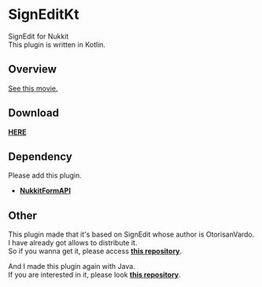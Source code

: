 # SignEditKt
SignEdit for Nukkit  
This plugin is written in Kotlin.

## Overview  
[See this movie.](https://twitter.com/b0ymelancholy/status/1288683471397773312)  
  
## Download  
[**HERE**](https://github.com/boymelancholy/SignEditKt/releases/tag/1.0)  
  
## Dependency  
Please add this plugin.  
- [**NukkitFormAPI**](https://github.com/itsu-dev/NukkitFormAPI)
  
## Other
This plugin made that it's based on SignEdit whose author is OtorisanVardo.  
I have already got allows to distribute it.  
So if you wanna get it, please access [**this repository**](https://github.com/boymelancholy/SignEditP/).  
  
And I made this plugin again with Java.  
If you are interested in it, please look [**this repository**](https://github.com/boymelancholy/SignEditJ/).
